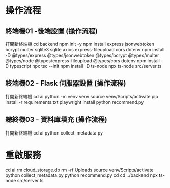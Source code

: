 # 操作流程
## 終端機01 -後端設置 (操作流程)
打開新終端機
cd backend
npm init -y
npm install express jsonwebtoken bcrypt multer sqlite3 sqlite axios express-fileupload cors dotenv
npm install -D @types/express @types/jsonwebtoken @types/bcrypt @types/multer @types/node @types/express-fileupload @types/cors dotenv
npm install -D typescript
npx tsc --init
npm install -D ts-node
npx ts-node src/server.ts

## 終端機02 - Flask 伺服器設置 (操作流程)
打開新終端機
cd ai
python -m venv venv
source venv/Scripts/activate
pip install -r requirements.txt
playwright install
python recommend.py

## 總終機03 - 資料庫填充 (操作流程)
打開新終端機
cd ai
python collect_metadata.py

# 重啟服務
cd ai
rm cloud_storage.db
rm -rf Uploads
source venv/Scripts/activate
python collect_metadata.py
python recommend.py
cd
cd ../backend
npx ts-node src/server.ts